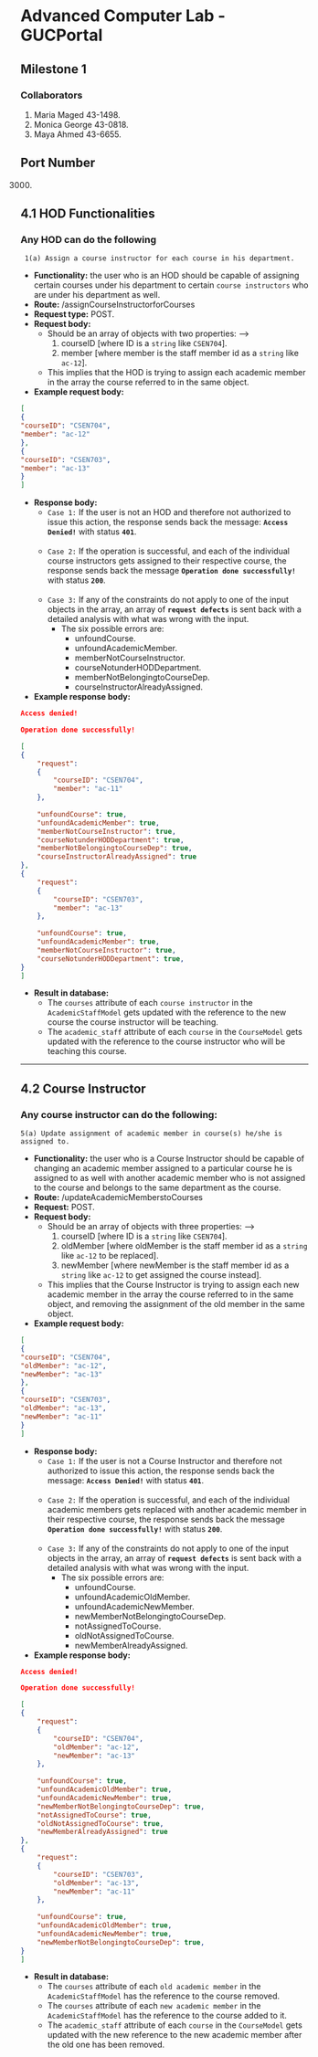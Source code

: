 # Advanced Computer Lab - GUCPortal
## Milestone 1
### Collaborators
1. Maria Maged 43-1498.
2. Monica George 43-0818.
3. Maya Ahmed 43-6655.

## Port Number
3000.
## 4.1 HOD Functionalities
### Any HOD can do the following
	 1(a) Assign a course instructor for each course in his department.
- **Functionality:** the user who is an HOD should be capable of assigning certain courses under his department to certain `course instructors` who are under his department as well.
- **Route:** /assignCourseInstructorforCourses
- **Request type:** POST.
- **Request body:**
   - Should be an array of objects with two properties: -->
      1. courseID [where ID is a `string` like `CSEN704`].
      2. member [where member is the staff member id as a `string` like `ac-12`].
    - This implies that the HOD is trying to assign each academic member in the array the course referred to in the same object.
- **Example request body:**
```json
[
{
"courseID": "CSEN704",
"member": "ac-12"
},
{
"courseID": "CSEN703",
"member": "ac-13"
}
]
```
- **Response body:**
   - `Case 1:` If the user is not an HOD and therefore not authorized to issue this action, the response sends back the message: **`Access Denied!`** with status **`401`**.\
   &nbsp;
   - `Case 2:` If the operation is successful, and each of the individual course instructors gets assigned to their respective course, the response sends back the message **`Operation done successfully!`** with status **`200`**.\
   &nbsp;
   - `Case 3:` If any of the constraints do not apply to one of the input objects in the array, an array of **`request defects`** is sent back with a detailed analysis with what was wrong with the input.
     - The six possible errors are:
        - unfoundCourse.
        - unfoundAcademicMember.
        - memberNotCourseInstructor.
        - courseNotunderHODDepartment.
        - memberNotBelongingtoCourseDep.
        - courseInstructorAlreadyAssigned.
- **Example response body:**
```json
Access denied!
```
```json
Operation done successfully!
```

```json
[
{
	"request": 
	{
		"courseID": "CSEN704",
		"member": "ac-11"
	},
	
	"unfoundCourse": true,
	"unfoundAcademicMember": true,
    "memberNotCourseInstructor": true,
    "courseNotunderHODDepartment": true,
    "memberNotBelongingtoCourseDep": true,
    "courseInstructorAlreadyAssigned": true
},
{
	"request": 
	{
		"courseID": "CSEN703",
		"member": "ac-13"
	},
	
    "unfoundCourse": true,
    "unfoundAcademicMember": true,
    "memberNotCourseInstructor": true,
    "courseNotunderHODDepartment": true,
}
]
```
- **Result in database:**
   - The `courses` attribute of each `course instructor` in the `AcademicStaffModel` gets updated with the reference to the new course the course instructor will be teaching.
   - The `academic_staff` attribute of each `course` in the `CourseModel` gets updated with the reference to the course instructor who will be teaching this course.
***

## 4.2 Course Instructor
### Any course instructor can do the following:
	5(a) Update assignment of academic member in course(s) he/she is assigned to.
- **Functionality:** the user who is a Course Instructor should be capable of changing an academic member assigned to a particular course he is assigned to as well with another academic member who is not assigned to the course and belongs to the same department as the course.
- **Route:** /updateAcademicMemberstoCourses
- **Request:** POST.
- **Request body:** 
   -  Should be an array of objects with three properties: -->
      1. courseID [where ID is a `string` like `CSEN704`].
      2. oldMember [where oldMember is the staff member id as a `string` like `ac-12` to be replaced].
      3. newMember [where newMember is the staff member id as a `string` like `ac-12` to get assigned the course instead].
    - This implies that the Course Instructor is trying to assign each new academic member in the array the course referred to in the same object, and removing the assignment of the old member in the same object.
- **Example request body:**
```json
[
{
"courseID": "CSEN704",
"oldMember": "ac-12",
"newMember": "ac-13"
},
{
"courseID": "CSEN703",
"oldMember": "ac-13",
"newMember": "ac-11"
}
]
```
- **Response body:**
   - `Case 1:` If the user is not a Course Instructor and therefore not authorized to issue this action, the response sends back the message: **`Access Denied!`** with status **`401`**.\
   &nbsp;
   - `Case 2:` If the operation is successful, and each of the individual academic members gets replaced with another academic member in their respective course, the response sends back the message **`Operation done successfully!`** with status **`200`**.\
   &nbsp;
   - `Case 3:` If any of the constraints do not apply to one of the input objects in the array, an array of **`request defects`** is sent back with a detailed analysis with what was wrong with the input.
     - The six possible errors are:
        - unfoundCourse.
        - unfoundAcademicOldMember.
        - unfoundAcademicNewMember.
        - newMemberNotBelongingtoCourseDep.
        - notAssignedToCourse.
        - oldNotAssignedToCourse.
        - newMemberAlreadyAssigned.
- **Example response body:**
```json
Access denied!
```
```json
Operation done successfully!
```
```json
[
{
	"request": 
	{
		"courseID": "CSEN704",
		"oldMember": "ac-12",
		"newMember": "ac-13"
	},
    
    "unfoundCourse": true,
    "unfoundAcademicOldMember": true,
    "unfoundAcademicNewMember": true,
    "newMemberNotBelongingtoCourseDep": true,
    "notAssignedToCourse": true,
    "oldNotAssignedToCourse": true,
    "newMemberAlreadyAssigned": true
},
{
	"request": 
	{
		"courseID": "CSEN703",
		"oldMember": "ac-13",
		"newMember": "ac-11"
	},
	
    "unfoundCourse": true,
    "unfoundAcademicOldMember": true,
    "unfoundAcademicNewMember": true,
    "newMemberNotBelongingtoCourseDep": true,
}
]
```
- **Result in database:**
    - The `courses` attribute of each `old academic member` in the `AcademicStaffModel` has the reference to the course removed.
    - The `courses` attribute of each `new academic member` in the `AcademicStaffModel` has the reference to the course added to it.
   - The `academic_staff` attribute of each `course` in the `CourseModel` gets updated with the new reference to the new academic member after the old one has been removed.